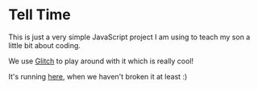 # Tell Time

This is just a very simple JavaScript project I am using to teach my son a little bit about coding.

We use [Glitch](https://glitch.com) to play around with it which is really cool!

It's running [here](https://pine-square.glitch.me/), when we haven't broken it at least :)
